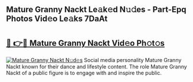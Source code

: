 ## Mature Granny Nackt Le𝚊k𝚎d N𝚞𝚍es - Part-Epq Photos Vid𝚎o Le𝚊ks 7DaAt

# <h2><a href="http://fb7iiqu.evod.top/?m=Mature+Granny+Nackt">🔗 👉🔴 Mature Granny Nackt Vid𝚎o Ph𝚘t𝚘s</a></h2>

[![Mature Granny Nackt N𝚞d𝚎s](https://i.imgur.com/8V9OHl7.gif)](http://fb7iiqu.evod.top/?m=Mature+Granny+Nackt)
Social media personality Mature Granny Nackt known for their dance and lifestyle content. The role Mature Granny Nackt of a public figure is to engage with and inspire the public. 
